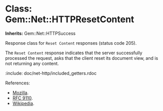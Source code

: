 # Class: Gem::Net::HTTPResetContent
**Inherits:** Gem::Net::HTTPSuccess
    

Response class for `Reset Content` responses (status code 205).

The `Reset Content` response indicates that the server successfully processed
the request, asks that the client reset its document view, and is not
returning any content.

:include: doc/net-http/included_getters.rdoc

References:

*   [Mozilla](https://developer.mozilla.org/en-US/docs/Web/HTTP/Status/205).
*   [RFC
    9110](https://www.rfc-editor.org/rfc/rfc9110.html#name-205-reset-content).
*   [Wikipedia](https://en.wikipedia.org/wiki/List_of_HTTP_status_codes#205).



